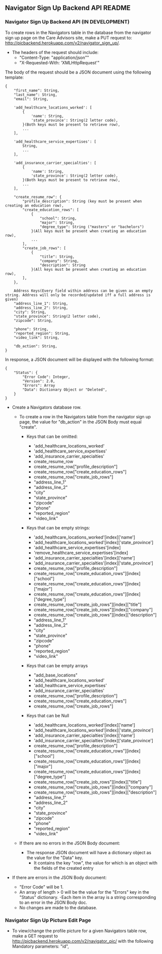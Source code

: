 ## Navigator Sign Up Backend API README

### Navigator Sign Up Backend API (IN DEVELOPMENT)
To create rows in the Navigators table in the database from the navigator sign up page on the Care Advisors site, make a PUT request to: http://picbackend.herokuapp.com/v2/navigator_sign_up/. 

- The headers of the request should include: 
    - "Content-Type: "application/json""
    - "X-Requested-With: 'XMLHttpRequest'"
    
The body of the request should be a JSON document using the following template:

```
{
    "first_name": String,
    "last_name": String,
    "email": String,

    'add_healthcare_locations_worked': [
        {
            'name': String,
            'state_province': String(2 letter code),
        }(Both keys must be present to retrieve row),
        ...
    ],
    
    'add_healthcare_service_expertises': [
        String,
        ...
    ],
    
    'add_insurance_carrier_specialties': [
        {
            'name': String,
            'state_province': String(2 letter code),
        }(Both keys must be present to retrieve row),
        ...
    ],

    "create_resume_row": {
        "profile_description": String (key must be present when creating an education row),
        "create_education_rows": [
            {
                "school": String,
                "major": String,
                "degree_type": String ("masters" or "bachelors")
            }(All keys must be present when creating an education row),
            ...
        ],
        "create_job_rows": [
            {
                "title": String,
                "company": String,
                "description": String
            }(All keys must be present when creating an education row),
        ],
    },

    Address Keys(Every field within address can be given as an empty string. Address will only be recorded/updated iff a full address is given)
    "address_line_1": String,
    "address_line_2": String,
    "city": String,
    "state_province": String(2 letter code),
    "zipcode": String,

    "phone": String,
    "reported_region": String,
    "video_link": String,
    
    "db_action": String,
}
```

In response, a JSON document will be displayed with the following format:
```
{
    "Status": {
        "Error Code": Integer,
        "Version": 2.0,
        "Errors": Array
        "Data": Dictionary Object or "Deleted",
    }
}
```

- Create a Navigators database row.
    - To create a row in the Navigators table from the navigator sign up page, the value for "db_action" in the JSON Body must equal "create".
    
        - Keys that can be omitted:
            - 'add_healthcare_locations_worked'
            - 'add_healthcare_service_expertises'
            - 'add_insurance_carrier_specialties'
            - create_resume_row
            - create_resume_row["profile_description"]
            - create_resume_row["create_education_rows"]
            - create_resume_row["create_job_rows"]
            - "address_line_1"
            - "address_line_2"
            - "city"
            - "state_province"
            - "zipcode"
            - "phone"
            - "reported_region"
            - "video_link"
            
        - Keys that can be empty strings:
            - 'add_healthcare_locations_worked'[index]['name']
            - 'add_healthcare_locations_worked'[index]['state_province']
            - 'add_healthcare_service_expertises'[index]
            - 'remove_healthcare_service_expertises'[index]
            - 'add_insurance_carrier_specialties'[index]['name']
            - 'add_insurance_carrier_specialties'[index]['state_province']
            - create_resume_row["profile_description"]
            - create_resume_row["create_education_rows"][index]["school"]
            - create_resume_row["create_education_rows"][index]["major"]
            - create_resume_row["create_education_rows"][index]["degree_type"]
            - create_resume_row["create_job_rows"][index]["title"]
            - create_resume_row["create_job_rows"][index]["company"]
            - create_resume_row["create_job_rows"][index]["description"]
            - "address_line_1"
            - "address_line_2"
            - "city"
            - "state_province"
            - "zipcode"
            - "phone"
            - "reported_region"
            - "video_link"
        
        - Keys that can be empty arrays
            - "add_base_locations"
            - 'add_healthcare_locations_worked'
            - 'add_healthcare_service_expertises'
            - 'add_insurance_carrier_specialties'
            - create_resume_row["profile_description"]
            - create_resume_row["create_education_rows"]
            - create_resume_row["create_job_rows"]
        
        - Keys that can be Null
            - 'add_healthcare_locations_worked'[index]['name']
            - 'add_healthcare_locations_worked'[index]['state_province']
            - 'add_insurance_carrier_specialties'[index]['name']
            - 'add_insurance_carrier_specialties'[index]['state_province']
            - create_resume_row["profile_description"]
            - create_resume_row["create_education_rows"][index]["school"]
            - create_resume_row["create_education_rows"][index]["major"]
            - create_resume_row["create_education_rows"][index]["degree_type"]
            - create_resume_row["create_job_rows"][index]["title"]
            - create_resume_row["create_job_rows"][index]["company"]
            - create_resume_row["create_job_rows"][index]["description"]
            - "address_line_1"
            - "address_line_2"
            - "city"
            - "state_province"
            - "zipcode"
            - "phone"
            - "reported_region"
            - "video_link"

    - If there are no errors in the JSON Body document:        
        - The response JSON document will have a dictionary object as the value for the "Data" key.
            - It contains the key "row", the value for which is an object with the fields of the created entry
    
- If there are errors in the JSON Body document:
    - "Error Code" will be 1.
    - An array of length > 0 will be the value for the "Errors" key in the "Status" dictionary.
        -Each item in the array is a string corresponding to an error in the JSON Body doc.
    - No changes are made to the database.

### Navigator Sign Up Picture Edit Page
- To view/change the profile picture for a given Navigators table row, make a GET request to http://picbackend.herokuapp.com/v2/navigator_pic/ with the following Mandatory parameters: "id",